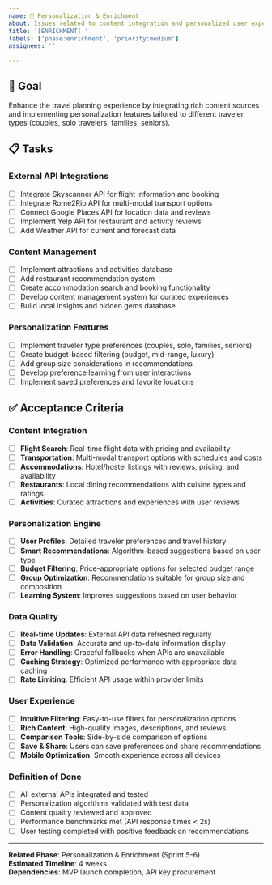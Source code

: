 ```yaml
---
name: 🎨 Personalization & Enrichment
about: Issues related to content integration and personalized user experiences
title: '[ENRICHMENT] '
labels: ['phase:enrichment', 'priority:medium']
assignees: ''

---
```


## 🎯 Goal
Enhance the travel planning experience by integrating rich content sources and implementing personalization features tailored to different traveler types (couples, solo travelers, families, seniors).

## 📋 Tasks

### External API Integrations
- [ ] Integrate Skyscanner API for flight information and booking
- [ ] Integrate Rome2Rio API for multi-modal transport options
- [ ] Connect Google Places API for location data and reviews
- [ ] Implement Yelp API for restaurant and activity reviews
- [ ] Add Weather API for current and forecast data

### Content Management
- [ ] Implement attractions and activities database
- [ ] Add restaurant recommendation system
- [ ] Create accommodation search and booking functionality
- [ ] Develop content management system for curated experiences
- [ ] Build local insights and hidden gems database

### Personalization Features
- [ ] Implement traveler type preferences (couples, solo, families, seniors)
- [ ] Create budget-based filtering (budget, mid-range, luxury)
- [ ] Add group size considerations in recommendations
- [ ] Develop preference learning from user interactions
- [ ] Implement saved preferences and favorite locations

## ✅ Acceptance Criteria

### Content Integration
- [ ] **Flight Search**: Real-time flight data with pricing and availability
- [ ] **Transportation**: Multi-modal transport options with schedules and costs
- [ ] **Accommodations**: Hotel/hostel listings with reviews, pricing, and availability
- [ ] **Restaurants**: Local dining recommendations with cuisine types and ratings
- [ ] **Activities**: Curated attractions and experiences with user reviews

### Personalization Engine
- [ ] **User Profiles**: Detailed traveler preferences and travel history
- [ ] **Smart Recommendations**: Algorithm-based suggestions based on user type
- [ ] **Budget Filtering**: Price-appropriate options for selected budget range
- [ ] **Group Optimization**: Recommendations suitable for group size and composition
- [ ] **Learning System**: Improves suggestions based on user behavior

### Data Quality
- [ ] **Real-time Updates**: External API data refreshed regularly
- [ ] **Data Validation**: Accurate and up-to-date information display
- [ ] **Error Handling**: Graceful fallbacks when APIs are unavailable
- [ ] **Caching Strategy**: Optimized performance with appropriate data caching
- [ ] **Rate Limiting**: Efficient API usage within provider limits

### User Experience
- [ ] **Intuitive Filtering**: Easy-to-use filters for personalization options
- [ ] **Rich Content**: High-quality images, descriptions, and reviews
- [ ] **Comparison Tools**: Side-by-side comparison of options
- [ ] **Save & Share**: Users can save preferences and share recommendations
- [ ] **Mobile Optimization**: Smooth experience across all devices

### Definition of Done
- [ ] All external APIs integrated and tested
- [ ] Personalization algorithms validated with test data
- [ ] Content quality reviewed and approved
- [ ] Performance benchmarks met (API response times < 2s)
- [ ] User testing completed with positive feedback on recommendations

---

**Related Phase**: Personalization & Enrichment (Sprint 5-6)  
**Estimated Timeline**: 4 weeks  
**Dependencies**: MVP launch completion, API key procurement
